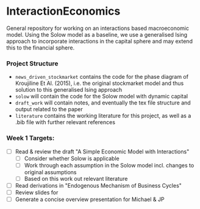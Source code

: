 # InteractionEconomics
General repository for working on an interactions based macroeconomic model. Using the Solow model as a baseline, we use a generalised Ising approach to incorporate interactions in the capital sphere and may extend this to the financial sphere.

### Project Structure
* `news_driven_stockmarket` contains the code for the phase diagram of Kroujiline Et Al. (2015), i.e. the original stockmarket model and thus solution to this generalised Ising approach
* `solow` will contain the code for the Solow model with dynamic capital
* `draft_work` will contain notes, and eventually the tex file structure and output related to the paper
* `literature` contains the working literature for this project, as well as a .bib file with further relevant references

### Week 1 Targets:
- [ ] Read & review the draft "A Simple Economic Model with Interactions"
    - [ ] Consider whether Solow is applicable
    - [ ] Work through each assumption in the Solow model incl. changes to original assumptions
    - [ ] Based on this work out relevant literature
- [ ] Read derivations in "Endogenous Mechanism of Business Cycles"
- [ ] Review slides for
- [ ] Generate a concise overview presentation for Michael & JP
